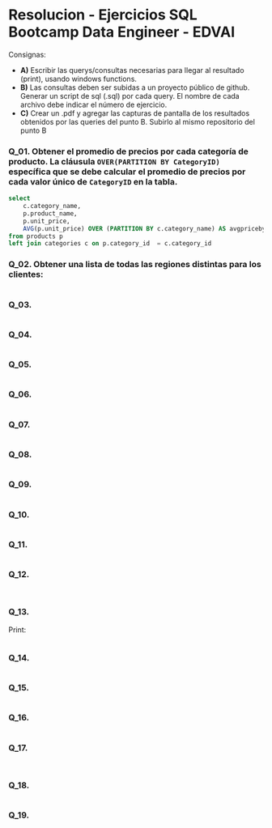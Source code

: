 # Resolucion - Ejercicios SQL Bootcamp Data Engineer - EDVAI

Consignas:

- **A)** Escribir las querys/consultas necesarias para llegar al resultado (print), usando windows
functions.
- **B)** Las consultas deben ser subidas a un proyecto público de github. Generar un script de
sql (.sql) por cada query. El nombre de cada archivo debe indicar el número de ejercicio.
- **C)** Crear un .pdf y agregar las capturas de pantalla de los resultados obtenidos por las
queries del punto B. Subirlo al mismo repositorio del punto B


### Q_01. Obtener el promedio de precios por cada categoría de producto. La cláusula `OVER(PARTITION BY CategoryID)` específica que se debe calcular el promedio de precios por cada valor único de `CategoryID` en la tabla.
```sql
select  
	c.category_name, 
	p.product_name, 
	p.unit_price,
	AVG(p.unit_price) OVER (PARTITION BY c.category_name) AS avgpricebycategory
from products p 
left join categories c on p.category_id  = c.category_id 
```

### Q_02. Obtener una lista de todas las regiones distintas para los clientes:
```sql

```

### Q_03. 
```sql

```

### Q_04. 
```sql

```

### Q_05. 
```sql

```

### Q_06. 
```sql

```

### Q_07. 
```sql

```

### Q_08. 
```sql

```

### Q_09. 
```sql

```

### Q_10. 
```sql

```

### Q_11. 
```sql

```

### Q_12. 
```sql
 
```

### Q_13. 
Print:
```sql

```

### Q_14. 
```sql

```

### Q_15. 
```sql

```

### Q_16. 
```sql

```

### Q_17. 
```sql
 
```

### Q_18. 
```sql

```

### Q_19. 
```sql

```
